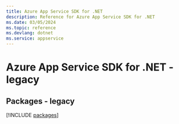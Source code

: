 ```yaml
---
title: Azure App Service SDK for .NET
description: Reference for Azure App Service SDK for .NET
ms.date: 03/05/2024
ms.topic: reference
ms.devlang: dotnet
ms.service: appservice
---
```

# Azure App Service SDK for .NET - legacy
## Packages - legacy
[!INCLUDE [packages](app-service-index.md)]